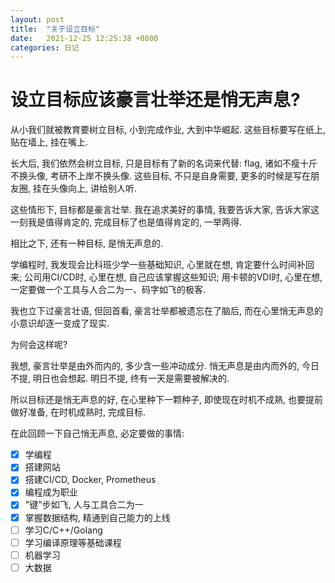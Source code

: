 ```yaml
---
layout: post
title:  "关于设立目标"
date:   2021-12-25 12:25:38 +0800
categories: 日记
---
```

# 设立目标应该豪言壮举还是悄无声息?

从小我们就被教育要树立目标, 小到完成作业, 大到中华崛起. 这些目标要写在纸上, 贴在墙上, 挂在嘴上.

长大后, 我们依然会树立目标, 只是目标有了新的名词来代替: flag, 诸如不瘦十斤不换头像, 考研不上岸不换头像. 这些目标, 不只是自身需要, 更多的时候是写在朋友圈, 挂在头像向上, 讲给别人听.

这些情形下, 目标都是豪言壮举. 我在追求美好的事情, 我要告诉大家, 告诉大家这一刻我是值得肯定的, 完成目标了也是值得肯定的, 一举两得.

相比之下, 还有一种目标, 是悄无声息的.

学编程时, 我发现会比科班少学一些基础知识, 心里就在想, 肯定要什么时间补回来; 公司用CI/CD时, 心里在想, 自己应该掌握这些知识; 用卡顿的VDI时, 心里在想, 一定要做一个工具与人合二为一、码字如飞的极客.

我也立下过豪言壮语, 但回首看, 豪言壮举都被遗忘在了脑后, 而在心里悄无声息的小意识却逐一变成了现实.

为何会这样呢? 

我想, 豪言壮举是由外而内的, 多少含一些冲动成分. 悄无声息是由内而外的, 今日不提, 明日也会想起. 明日不提, 终有一天是需要被解决的.

所以目标还是悄无声息的好, 在心里种下一颗种子, 即使现在时机不成熟, 也要提前做好准备, 在时机成熟时, 完成目标.

在此回顾一下自己悄无声息, 必定要做的事情:

- [X] 学编程
- [X] 搭建网站
- [X] 搭建CI/CD, Docker, Prometheus
- [X] 编程成为职业
- [X] "键"步如飞, 人与工具合二为一
- [X] 掌握数据结构, 精通到自己能力的上线
- [ ] 学习C/C++/Golang
- [ ] 学习编译原理等基础课程
- [ ] 机器学习
- [ ] 大数据
